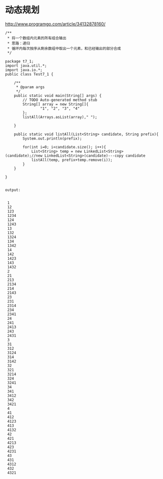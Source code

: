 # 动态规划

http://www.programgo.com/article/34132878160/

	/**
	 * 将一个数组内元素的所有组合输出
	 * 思路：递归
	 * 循环内每次按序从剩余数组中取出一个元素，和已经输出的部分合成
	 */

	package t7_1;
	import java.util.*;
	import java.io.*;
	public class Test7_1 {
	
		/**
		 * @param args
		 */
		public static void main(String[] args) {
			// TODO Auto-generated method stub
			String[] array = new String[]{
					"1", "2", "3", "4"
			};
			listAll(Arrays.asList(array)," ");
			
		}
		
		public static void listAll(List<String> candidate, String prefix){
			System.out.println(prefix);
			
			for(int i=0; i<candidate.size(); i++){
				List<String> temp = new LinkedList<String>(candidate);//new LinkedList<String>(candidate)---copy candidate
				listAll(temp, prefix+temp.remove(i));
			}
		}
	
	}


	output:
	
	 
	 1
	 12
	 123
	 1234
	 124
	 1243
	 13
	 132
	 1324
	 134
	 1342
	 14
	 142
	 1423
	 143
	 1432
	 2
	 21
	 213
	 2134
	 214
	 2143
	 23
	 231
	 2314
	 234
	 2341
	 24
	 241
	 2413
	 243
	 2431
	 3
	 31
	 312
	 3124
	 314
	 3142
	 32
	 321
	 3214
	 324
	 3241
	 34
	 341
	 3412
	 342
	 3421
	 4
	 41
	 412
	 4123
	 413
	 4132
	 42
	 421
	 4213
	 423
	 4231
	 43
	 431
	 4312
	 432
	 4321
